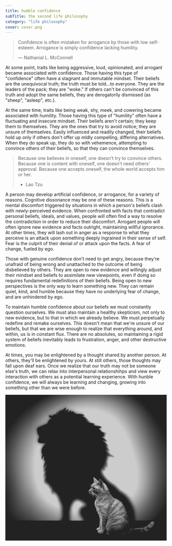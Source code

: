 ```yaml
---
title: humble confidence
subTitle: the second life philosophy
category: "life philosophy"
cover: cover.png
---
```


> Confidence is often mistaken for arrogance by those with low self-esteem.
> Arrogance is simply confidence lacking humility.
>
> — Nathanial L. McConnell

At some point, traits like being aggressive, loud, opinionated, and arrogant became associated with confidence. Those having this type of "confidence" often have a stagnant and immutable mindset. Their beliefs are the unequivocal truth; the truth must be told...to everyone. They are the leaders of the pack; they are "woke." If others can't be convinced of this truth and adopt the same beliefs, they are derogatorily dismissed (as "sheep", "asleep", etc.).

At the same time, traits like being weak, shy, meek, and cowering became associated with humility. Those having this type of "humility" often have a fluctuating and insecure mindset. Their beliefs aren't certain; they keep them to themselves. They are the ones that try to avoid notice; they are unsure of themselves. Easily influenced and readily changed, their beliefs hold up only if others don't offer up mldly compelling, differing alternatives. When they do speak up, they do so with vehemence, attempting to convince others of their beliefs, so that they can convince themselves.

> Because one believes in oneself, one doesn't try to convince others. Because one is content with oneself, one doesn't need others' approval. Because one accepts oneself, the whole world accepts him or her.
>
> - Lao Tzu

A person may develop artificial confidence, or arrogance, for a variety of reasons. Cognitive dissonance may be one of these reasons. This is a mental discomfort triggered by situations in which a person's beliefs clash with newly-perceived evidence. When confronted with facts that contradict personal beliefs, ideals, and values, people will often find a way to resolve the contradiction in order to reduce their discomfort. Arrogant people will often ignore new evidence and facts outright, maintaining willful ignorance. At other times, they will lash out in anger as a response to what they perceive is an attack upon something deeply ingrained in their sense of self. Fear is the culprit of their denial of or attack upon the facts. A fear of change, fueled by ego.

Those with genuine confidence don't need to get angry, because they're unafraid of being wrong and unattached to the outcome of being disbelieved by others. They are open to new evidence and willingly adjust their mindset and beliefs to assimilate new viewpoints, even if doing so requires fundamental redefinitions of their beliefs. Being open to new perspectives is the only way to learn something new. They can remain quiet, kind, and humble because they have no underlying fear of change, and are unhindered by ego.

To maintain humble confidence about our beliefs we must constantly question ourselves. We must also maintain a healthy skepticism, not only to new evidence, but to that in which we already believe. We must perpetually redefine and remake ourselves. This doesn't mean that we're unsure of our beliefs, but that we are wise enough to realize that everything around, and within, us is in constant flux. There are no absolutes, so maintaining a rigid system of beliefs inevitably leads to frustration, anger, and other destructive emotions.

At times, you may be enlightened by a thought shared by another person. At others, they'll be enlightened by yours. At still others, those thoughts may fall upon deaf ears. Once we realize that our truth may not be someone else's truth, we can relax into interpersonal relationshihps and view every interaction with others as a potential learning experience. With hunble confidence, we will always be learning and changing, growing into something other than we were before.

![Cat casting the shadow of a lion](cover.png)

